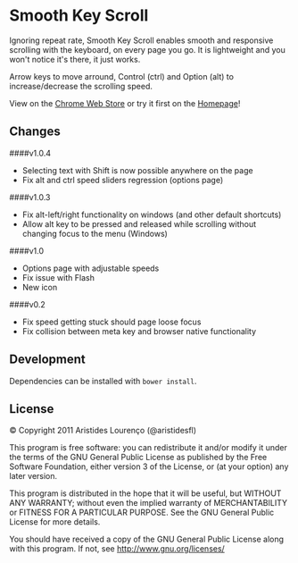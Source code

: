 Smooth Key Scroll
==================

Ignoring repeat rate, Smooth Key Scroll enables smooth and responsive scrolling with the keyboard, on every page you go.
It is lightweight and you won't notice it's there, it just works.

Arrow keys to move arround, Control (ctrl) and Option (alt) to increase/decrease the scrolling speed.

View on the [Chrome Web Store](http://chrome.google.com/webstore/detail/gphmhpfbknciemgfnfhjapilmcaecljh) or try it first on the [Homepage](http://aristidesfl.github.com/smoothkeyscroll/)!


Changes
--------
####v1.0.4
- Selecting text with Shift is now possible anywhere on the page
- Fix alt and ctrl speed sliders regression (options page)

####v1.0.3
- Fix alt-left/right functionality on windows (and other default shortcuts)
- Allow alt key to be pressed and released while scrolling without changing focus to the menu (Windows)

####v1.0
- Options page with adjustable speeds
- Fix issue with Flash
- New icon

####v0.2
- Fix speed getting stuck should page loose focus
- Fix collision between meta key and browser native functionality


Development
------------
Dependencies can be installed with `bower install`.


License
-------
© Copyright 2011  Aristides Lourenço (@aristidesfl)

This program is free software: you can redistribute it and/or modify
it under the terms of the GNU General Public License as published by
the Free Software Foundation, either version 3 of the License, or
(at your option) any later version.

This program is distributed in the hope that it will be useful,
but WITHOUT ANY WARRANTY; without even the implied warranty of
MERCHANTABILITY or FITNESS FOR A PARTICULAR PURPOSE.  See the
GNU General Public License for more details.

You should have received a copy of the GNU General Public License
along with this program.  If not, see http://www.gnu.org/licenses/
